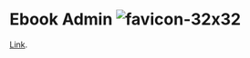 # Ebook Admin ![favicon-32x32](https://github.com/hasanMohamed99/ebook-admin/assets/122566600/66269c21-9fc4-4be2-a63c-a8f53d7ad24d)
[Link](https://ebook-admin-cf100.web.app/).
